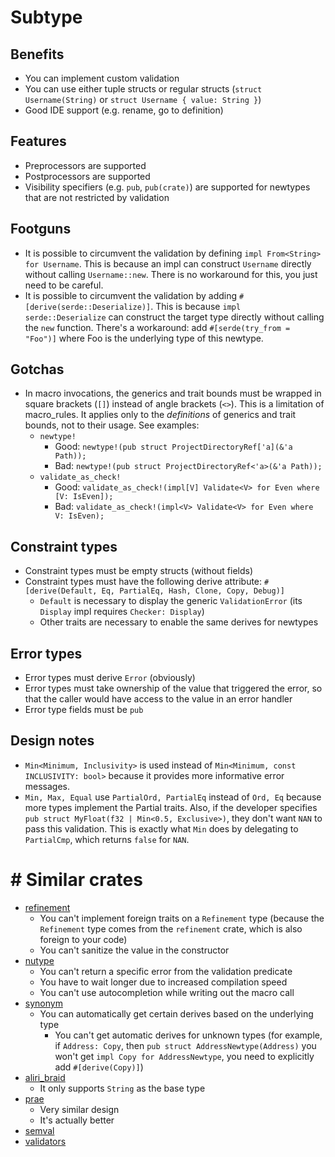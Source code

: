 # Subtype

## Benefits

* You can implement custom validation
* You can use either tuple structs or regular structs (`struct Username(String)` or `struct Username { value: String }`)
* Good IDE support (e.g. rename, go to definition)

## Features

* Preprocessors are supported
* Postprocessors are supported
* Visibility specifiers (e.g. `pub`, `pub(crate)`) are supported for newtypes that are not restricted by validation

## Footguns

* It is possible to circumvent the validation by defining `impl From<String> for Username`. This is because an impl can construct `Username` directly without calling `Username::new`. There is no workaround for this, you just need to be careful.
* It is possible to circumvent the validation by adding `#[derive(serde::Deserialize)]`. This is because `impl serde::Deserialize` can construct the target type directly without calling the `new` function. There's a workaround: add `#[serde(try_from = "Foo")]` where Foo is the underlying type of this newtype.

## Gotchas

* In macro invocations, the generics and trait bounds must be wrapped in square brackets (`[]`) instead of angle brackets (`<>`). This is a limitation of macro_rules. It applies only to the _definitions_ of generics and trait bounds, not to their usage. See examples:
  * `newtype!`
    * Good: `newtype!(pub struct ProjectDirectoryRef['a](&'a Path));`
    * Bad: `newtype!(pub struct ProjectDirectoryRef<'a>(&'a Path));`
  * `validate_as_check!`
    * Good: `validate_as_check!(impl[V] Validate<V> for Even where [V: IsEven]);`
    * Bad: `validate_as_check!(impl<V> Validate<V> for Even where V: IsEven);`

## Constraint types

* Constraint types must be empty structs (without fields)
* Constraint types must have the following derive attribute: `#[derive(Default, Eq, PartialEq, Hash, Clone, Copy, Debug)]`
  * `Default` is necessary to display the generic `ValidationError` (its `Display` impl requires `Checker: Display`)
  * Other traits are necessary to enable the same derives for newtypes

## Error types

* Error types must derive `Error` (obviously)
* Error types must take ownership of the value that triggered the error, so that the caller would have access to the value in an error handler
* Error type fields must be `pub`

## Design notes

* `Min<Minimum, Inclusivity>` is used instead of `Min<Minimum, const INCLUSIVITY: bool>` because it provides more informative error messages.
* `Min, Max, Equal` use `PartialOrd, PartialEq` instead of `Ord, Eq` because more types implement the Partial traits. Also, if the developer specifies `pub struct MyFloat(f32 | Min<0.5, Exclusive>)`, they don't want `NAN` to pass this validation. This is exactly what `Min` does by delegating to `PartialCmp`, which returns `false` for `NAN`.

# # Similar crates

* [refinement](https://crates.io/crates/refinement)
  * You can't implement foreign traits on a `Refinement` type (because the `Refinement` type comes from the `refinement` crate, which is also foreign to your code)
  * You can't sanitize the value in the constructor
* [nutype](https://crates.io/crates/nutype)
  * You can't return a specific error from the validation predicate
  * You have to wait longer due to increased compilation speed
  * You can't use autocompletion while writing out the macro call
* [synonym](https://crates.io/crates/synonym)
  * You can automatically get certain derives based on the underlying type
    * You can't get automatic derives for unknown types (for example, if `Address: Copy`, then `pub struct AddressNewtype(Address)` you won't get `impl Copy for AddressNewtype`, you need to explicitly add `#[derive(Copy)]`)
* [aliri_braid](https://crates.io/crates/aliri_braid)
  * It only supports `String` as the base type
* [prae](https://github.com/teenjuna/prae)
  * Very similar design
  * It's actually better
* [semval](https://github.com/slowtec/semval)
* [validators](https://crates.io/crates/validators)
